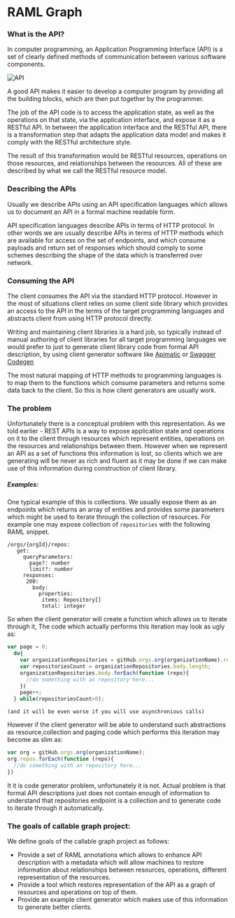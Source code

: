# RAML Graph

### What is the API?
In computer programming, an Application Programming Interface (API) is a set of clearly defined methods of communication
between various software components. 


![API](http://restful-api-design.readthedocs.io/en/latest/_images/scope.png)


A good API makes it easier to develop a computer program by providing all the building blocks, 
which are then put together by the programmer. 

The job of the API code is to access the application state, 
as well as the operations on that state, via the application interface, 
and expose it as a RESTful API. In between the application interface and the RESTful API, 
there is a transformation step that adapts the application data model and makes 
it comply with the RESTful architecture style.

The result of this transformation would be RESTful resources, operations on those resources, and relationships between the resources. 
All of these are described by what we call the RESTful resource model.

### Describing the APIs

Usually we describe APIs using an API specification languages which allows us to document an API in a formal machine readable form.

API specification languages describe APIs in terms of HTTP protocol. In other words we are usually describe APIs
in terms of HTTP methods which are available for access on the set of endpoints, and 
which consume  payloads and return set of responses which should comply to some schemes describing the shape of the data which 
is transferred over network.


### Consuming the API

The client consumes the API via the standard HTTP protocol. However in the most of situations client relies on 
some client side library which provides an access to the API in the terms of the target programming languages and abstracts client
from using HTTP protocol directly. 

Writing and maintaining client libraries is a hard job, so typically instead of manual authoring of client libraries for all 
target programming languages we would prefer to just to generate client library code from formal API description, by using 
client generator software like [Apimatic](https://apimatic.io) or [Swagger Codegen](https://github.com/swagger-api/swagger-codegen)

The most natural mapping of HTTP methods to programming languages is to map them to the functions which consume parameters and
returns some data back to the client. So this is how client generators are usually work.

### The problem

Unfortunately there is a conceptual problem with this representation. As we told earlier - REST APIs is a way to expose application
state and operations on it to the client through resources which represent entities, operations on the resources and relationships 
between them. However when we represent an API as a set of functions this information is lost, so clients which we are generating
will be never as rich and fluent as it may be done if we can make use of this information during construction of client library.

##### Examples:

One typical example of this is collections. We usually expose them as an endpoints which returns an array of entities
and provides some parameters which might be used to iterate through the collection of resources. For example one may 
expose collection of `repositories` with the following RAML snippet.

```raml
/orgs/{orgId}/repos:
   get:
     queryParameters:
       page?: number
       limit?: number
     responses:
      200:
        body:
          properties:
           items: Repository[]
           total: integer
```

So when the client generator will create a function which allows us to iterate through it, The code which actually performs this iteration
may look as ugly as:

```javascript
var page = 0;
  do{
    var organizationRepositories = gitHub.orgs.org(organizationName).repos.get({page:page});
    var repositoriesCount = organizationRepositories.body.length;
    organizationRepositories.body.forEach(function (repo){
      //do something with an repository here...  
    })
    page++;    
  } while(repositoriesCount>0);  
```
`(and it will be even worse if you will use asynchronious calls)`

However if the client generator will be able to understand such abstractions as resource,collection and paging code which
performs this iteration may become as slim as:

```javascript
var org = gitHub.orgs.org(organizationName);
org.repos.forEach(function (repo){
  //do something with an repository here...  
})
```

It it is code generator problem, unfortunately it is not. Actual problem is that formal API descriptions just does not contain enough of information to understand that repositories endpoint is a collection and to generate code to iterate through it automatically.


### The goals of callable graph project:

We define goals of the callable graph project as follows:
 
 * Provide a set of RAML annotations which allows to enhance API description with
a metadata which will allow machines to restore information about relationships between resources, operations, 
different representation of the resources.
 * Provide a tool which restores representation of the API as a graph of resources and operations on top of them.
 * Provide an example client generator which makes use of this information to generate better clients.




